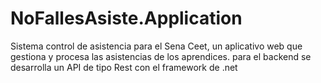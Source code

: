 # NoFallesAsiste.Application
Sistema control de asistencia para el Sena Ceet, un aplicativo web que gestiona y procesa las asistencias de los aprendices.
para el backend se desarrolla un API de tipo Rest con el framework de .net 
